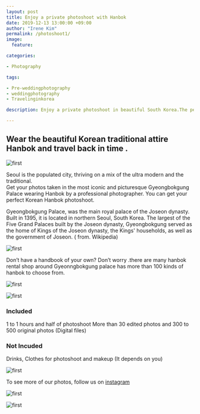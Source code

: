 ```yaml
---
layout: post
title: Enjoy a private photoshoot with Hanbok
date: 2019-12-13 13:00:00 +09:00
author: "Irene Kim"
permalink: /photoshoot1/
image:
  feature: 

categories:

- Photography

tags:

- Pre-weddingphotography
- weddingphotography
- Travelinginkorea

description: Enjoy a private photoshoot in beautiful South Korea.The perfect treat for couples, families and friends.Capture the beautiful memories and take home stunning shots with your loved one.

---
```


## Wear the beautiful Korean traditional attire Hanbok and travel back in time .

![first](/img/post/02/1.jpg)

Seoul is the populated city, thriving on a mix of the ultra modern and the traditional.  
Get your photos taken in the most iconic and picturesque Gyeongbokgung Palace wearing Hanbok by a professional photographer. You can get your perfect Korean Hanbok photoshoot.

Gyeongbokgung  Palace, was the main royal palace of the Joseon dynasty. Built in 1395, it is located in northern Seoul, South Korea. The largest of the Five Grand Palaces built by the Joseon dynasty, Gyeongbokgung served as the home of Kings of the Joseon dynasty, the Kings' households, as well as the government of Joseon. ( from. Wikipedia)

![first](/img/post/02/2.jpg)

Don’t have a handbook of your own? Don’t worry .there are many hanbok rental shop around Gyeonngbokgung palace has more than 100 kinds of hanbok to choose from. 

![first](/img/post/02/3.jpg)

![first](/img/post/02/4.jpg)

### Included

1 to 1 hours and half of photoshoot 
More than 30 edited photos and 300 to 500 original photos (Digital files)

### Not Incuded

Drinks, Clothes for photoshoot and makeup (It depends on you)

![first](/img/post/02/5.jpg)

To see more of our photos, follow us on [instagram](https://www.instagram.com/the_moon_of_march/)

![first](/img/post/02/6.jpg)

![first](/img/post/02/7.jpg)





















